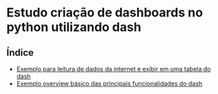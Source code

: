 # Estudo criação de dashboards no python utilizando dash

## Índice

- [Exemplo para leitura de dados da internet e exibir em uma tabela do dash](https://github.com/Dirack/Estudos/tree/master/Python/dash/quick_start/connect#exemplo-para-leitura-de-dados-da-internet-e-exibir-em-uma-tabela-do-dash)
- [Exemplo overview básico das principais funcionalidades do dash](https://github.com/Dirack/Estudos/tree/master/Python/dash/quick_start/overview#exemplo-overview-b%C3%A1sico-das-principais-funcionalidades-do-dash)
